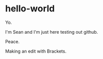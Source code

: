 # hello-world

Yo.

I'm Sean and I'm just here testing out github.

Peace.


Making an edit with Brackets.